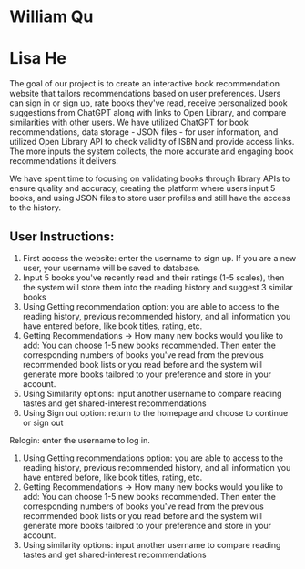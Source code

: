 # William Qu
# Lisa He

The goal of our project is to create an interactive book recommendation website that tailors recommendations based on user preferences. Users can sign in or sign up, rate books they've read, receive personalized book suggestions from ChatGPT along with links to Open Library, and compare similarities with other users. We have utilized ChatGPT for book recommendations, data storage - JSON files - for user information, and utilized Open Library API to check validity of ISBN and provide access links. The more inputs the system collects, the more accurate and engaging book recommendations it delivers. 

We have spent time to focusing on validating books through library APIs to ensure quality and accuracy, creating the platform where users input 5 books, and using JSON files to store user profiles and still have the access to the history.

## User Instructions:
1. First access the website: enter the username to sign up. If you are a new user, your username will be saved to database.
2. Input 5 books you've recently read and their ratings (1-5 scales), then the system will store them into the reading history and suggest 3 similar books
3. Using Getting recommendation option: you are able to access to the reading history, previous recommended history, and all information you have entered before, like book titles, rating, etc.
4. Getting Recommendations -> How many new books would you like to add: You can choose 1-5 new books recommended. Then enter the corresponding numbers of books you've read from the previous recommended book lists or you read before and the system will generate more books tailored to your preference and store in your account.
5. Using Similarity options: input another username to compare reading tastes and get shared-interest recommendations
6. Using Sign out option: return to the homepage and choose to continue or sign out

Relogin: enter the username to log in.
1. Using Getting recommendations option: you are able to access to the reading history, previous recommended history, and all information you have entered before, like book titles, rating, etc.
2. Getting Recommendations -> How many new books would you like to add: You can choose 1-5 new books recommended. Then enter the corresponding numbers of books you've read from the previous recommended book lists or you read before and the system will generate more books tailored to your preference and store in your account.
3. Using similarity options: input another username to compare reading tastes and get shared-interest recommendations
